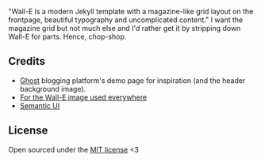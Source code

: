 "Wall-E is a modern Jekyll template with a magazine-like grid layout on the frontpage, beautiful typography and uncomplicated content." I want the magazine grid but not much else and I'd rather get it by stripping down Wall-E for parts. Hence, chop-shop.

## Credits
- <a href="https://demo.ghost.io">Ghost</a> blogging platform's demo page for inspiration (and the header background image).
- <a href="http://www.jeanchristophebonis.com/">For the Wall-E image used everywhere</a>
- <a href="https://semantic-ui.com">Semantic UI</a>

## License

Open sourced under the [MIT license](LICENSE.md) <3
